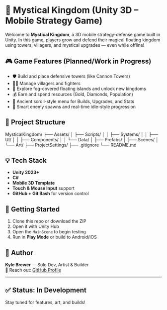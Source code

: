 # 🏰 Mystical Kingdom (Unity 3D – Mobile Strategy Game)

Welcome to **Mystical Kingdom**, a 3D mobile strategy-defense game built in Unity. In this game, players grow and defend their magical floating kingdom using towers, villagers, and mystical upgrades — even while offline!

## 🎮 Game Features (Planned/Work in Progress)
- 🛡️ Build and place defensive towers (like Cannon Towers)
- 🧙‍♂️ Manage villagers and fighters
- 🧭 Explore fog-covered floating islands and unlock new kingdoms
- 💰 Earn and spend resources (Gold, Diamonds, Population)
- 📜 Ancient scroll-style menu for Builds, Upgrades, and Stats
- 🧠 Smart enemy spawns and real-time idle-style progression

## 🧱 Project Structure

MysticalKingdom/
├── Assets/
│ ├── Scripts/
│ │ ├── Systems/
│ │ ├── UI/
│ │ ├── Components/
│ │ └── Data/
│ ├── Prefabs/
│ ├── Scenes/
│ └── Art/
├── ProjectSettings/
├── .gitignore
└── README.md




## 💡 Tech Stack

- **Unity 2023+**
- **C#**
- **Mobile 3D Template**
- **Touch & Mouse Input** support
- **GitHub + Git Bash** for version control

## 🚀 Getting Started

1. Clone this repo or download the ZIP
2. Open it with Unity Hub
3. Open the `MainScene` to begin testing
4. Run in **Play Mode** or build to Android/iOS

## 🙌 Author

**Kyle Brewer** — Solo Dev, Artist & Builder  
📧 Reach out: [GitHub Profile](https://github.com/kbprophecy21)

---

## ✅ Status: In Development  
Stay tuned for features, art, and builds!
